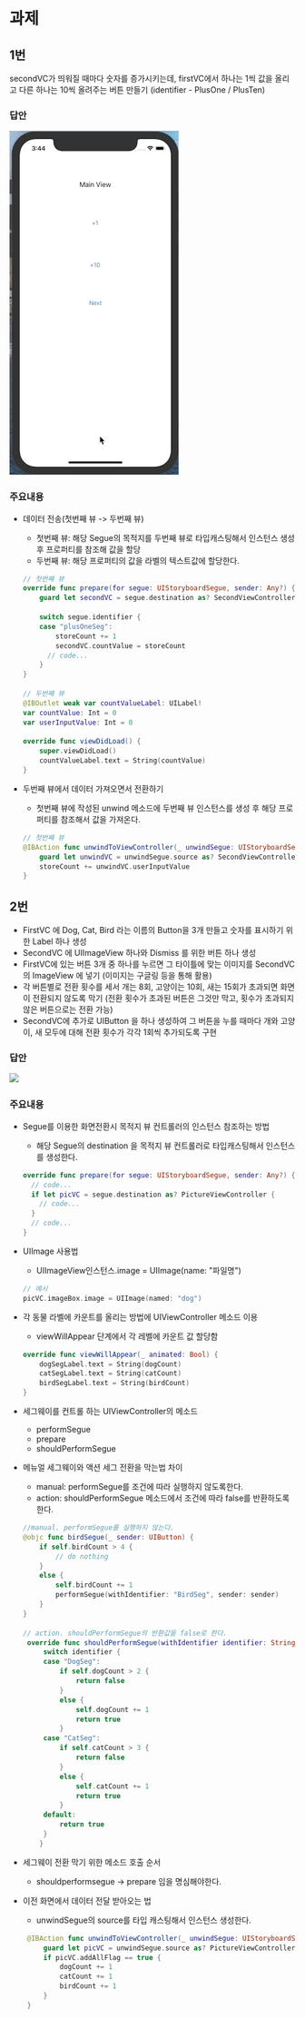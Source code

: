 # 과제

## 1번

secondVC가 띄워질 때마다 숫자를 증가시키는데, firstVC에서 하나는 1씩 값을 올리고 다른 하나는 10씩 올려주는 버튼 만들기 (identifier - PlusOne / PlusTen)

### 답안

<img src="iOS-assignment-Images/0507-iOS-assignment-Segue-1.gif"/>

### 주요내용

* 데이터 전송(첫번째 뷰 -> 두번째 뷰)

  * 첫번째 뷰: 해당 Segue의 목적지를 두번째 뷰로 타입캐스팅해서 인스턴스 생성 후 프로퍼티를 참조해 값을 할당
  * 두번째 뷰: 해당 프로퍼티의 값을 라벨의 텍스트값에 할당한다.

  ```swift
  // 첫번째 뷰
  override func prepare(for segue: UIStoryboardSegue, sender: Any?) {
      guard let secondVC = segue.destination as? SecondViewController else { return }
      
      switch segue.identifier {
      case "plusOneSeg":
          storeCount += 1
          secondVC.countValue = storeCount
        // code...
      }
  }
  
  // 두번째 뷰
  @IBOutlet weak var countValueLabel: UILabel!
  var countValue: Int = 0
  var userInputValue: Int = 0
  
  override func viewDidLoad() {
      super.viewDidLoad()
      countValueLabel.text = String(countValue)
  }
  ```

* 두번째 뷰에서 데이터 가져오면서 전환하기

  * 첫번째 뷰에 작성된 unwind 메소드에 두번째 뷰 인스턴스를 생성 후 해당 프로퍼티를 참조해서 값을 가져온다.

  ```swift
  // 첫번째 뷰
  @IBAction func unwindToViewController(_ unwindSegue: UIStoryboardSegue) {
      guard let unwindVC = unwindSegue.source as? SecondViewController else { return }
      storeCount += unwindVC.userInputValue
  }
  ```



## 2번

* FirstVC 에 Dog, Cat, Bird 라는 이름의 Button을 3개 만들고 숫자를 표시하기 위한 Label 하나 생성
* SecondVC 에 UIImageView 하나와 Dismiss 를 위한 버튼 하나 생성
* FirstVC에 있는 버튼 3개 중 하나를 누르면 그 타이틀에 맞는 이미지를 SecondVC의 ImageView 에 넣기   (이미지는 구글링 등을 통해 활용)
* 각 버튼별로 전환 횟수를 세서 개는 8회, 고양이는 10회, 새는 15회가 초과되면 화면이 전환되지 않도록 막기  (전환 횟수가 초과된 버튼은 그것만 막고, 횟수가 초과되지 않은 버튼으로는 전환 가능)
* SecondVC에 추가로 UIButton 을 하나 생성하여 그 버튼을 누를 때마다 개와 고양이, 새 모두에 대해 전환 횟수가 각각 1회씩 추가되도록 구현

### 답안

<img src="iOS-assignment-Images/0507-iOS-assignment-Segue-3.gif"/>

### 주요내용

* Segue를 이용한 화면전환시 목적지 뷰 컨트롤러의 인스턴스 참조하는 방법

  * 해당 Segue의 destination 을 목적지 뷰 컨트롤러로 타입캐스팅해서 인스턴스를 생성한다.

  ```swift
  override func prepare(for segue: UIStoryboardSegue, sender: Any?) {
    // code...
    if let picVC = segue.destination as? PictureViewController {
      // code...
    }
    // code...
  }
  ```

* UIImage 사용법

  * UIImageView인스턴스.image = UIImage(name: "파일명")

  ```swift
  // 예시
  picVC.imageBox.image = UIImage(named: "dog")
  ```

* 각 동물 라벨에 카운트를 올리는 방법에 UIViewController 메소드 이용

  * viewWillAppear 단계에서 각 레벨에 카운트 값 할당함

  ```swift
  override func viewWillAppear(_ animated: Bool) {
      dogSegLabel.text = String(dogCount)
      catSegLabel.text = String(catCount)
      birdSegLabel.text = String(birdCount)
  }
  ```

* 세그웨이를 컨트롤 하는 UIViewController의 메소드

  * performSegue
  * prepare
  * shouldPerformSegue

* 메뉴얼 세그웨이와 액션 세그 전환을 막는법 차이

  * manual: performSegue를 조건에 따라 실행하지 않도록한다.
  * action: shouldPerformSegue 메소드에서 조건에 따라 false를 반환하도록 한다.

  ```swift
  //manual. performSegue를 실행하지 않는다.
  @objc func birdSegue(_ sender: UIButton) {
      if self.birdCount > 4 {
          // do nothing
      }
      else {
          self.birdCount += 1
          performSegue(withIdentifier: "BirdSeg", sender: sender)
      }
  }
  
  // action. shouldPerformSegue의 반환값을 false로 한다.
   override func shouldPerformSegue(withIdentifier identifier: String, sender: Any?) -> Bool {
       switch identifier {
       case "DogSeg":
           if self.dogCount > 2 {
               return false
           }
           else {
               self.dogCount += 1
               return true
           }
       case "CatSeg":
           if self.catCount > 3 {
               return false
           }
           else {
               self.catCount += 1
               return true
           }
       default:
           return true
       }
      }
  ```

* 세그웨이 전환 막기 위한 메소드 호출 순서

  * shouldperformsegue -> prepare 임을 명심해야한다.

* 이전 화면에서 데이터 전달 받아오는 법

  * unwindSegue의 source를 타입 캐스팅해서 인스턴스 생성한다.

  ```swift
   @IBAction func unwindToViewController(_ unwindSegue: UIStoryboardSegue) {
       guard let picVC = unwindSegue.source as? PictureViewController else { return }
       if picVC.addAllFlag == true {
           dogCount += 1
           catCount += 1
           birdCount += 1
       }
   }
  ```

  